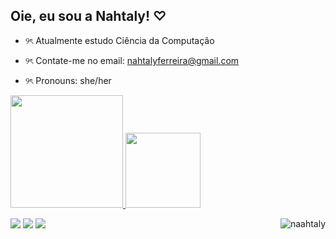 ## Oie, eu sou a Nahtaly! ♡

- ୨ৎ Atualmente estudo Ciência da Computação
- ୨ৎ Contate-me no email: nahtalyferreira@gmail.com
- ୨ৎ Pronouns: she/her

  <div>
    <a href="https://github.com/naahtaly"> 
 <img height="180em" src="https://github-readme-stats.vercel.app/api?username=naahtaly&show_icons=true&theme=dracula&include_all_commits=true&count_private=true"/> <img height="120em" src="https://github-readme-stats.vercel.app/api/top-langs/?username=naahtaly&layout=compact&langs_count=16&theme=dracula"/>
</div>


<img align="right" alt="naahtaly" src="https://media.discordapp.net/attachments/1331098157840334901/1345182969169575986/download20250205205045_online-video-cutter.com.gif?ex=67c39ec4&is=67c24d44&hm=c6717475be9a7c5bed075aebe63860f1eaedce4b4a1fd4e9fb6b94e61b731a7e&=">

<div>
  <a href="https://instagram.com/naahtaly" target="_blank"><img src="https://img.shields.io/badge/-Instagram-%23E4405F?style=for-the-badge&logo=instagram&logoColor=white" target="_blank"></a>
  <a href = "mailto:nahtalyferreira@gmail.com"><img src="https://img.shields.io/badge/-Gmail-%23333?style=for-the-badge&logo=gmail&logoColor=white" target="_blank"></a>
  <a href="https://www.linkedin.com/in/nahtaly-nunes-41563b207/"target="_blank"><img src="https://img.shields.io/badge/-LinkedIn-%230077B5?style=for-the-badge&logo=linkedin&logoColor=white" target="_blank"></a> 
</div>

